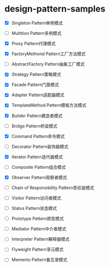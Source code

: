 # design-pattern-samples

- [x] Singleton Pattern单例模式
- [ ] Multition Pattern多例模式
- [x] Proxy Pattern代理模式
- [x] FactoryMethond Pattern工厂方法模式
- [ ] AbstractFactory Pattern抽象工厂模式
- [x] Strategy Pattern策略模式
- [x] Facade Pattern门面模式
- [x] Adapter Pattern适配器模式
- [x] TemplateMethod Pattern模板方法模式
- [x] Builder Pattern建造者模式
- [ ] Bridge Pattern桥梁模式
- [x] Command Pattern命令模式
- [ ] Decorator Pattern装饰器模式
- [x] Iterator Pattern迭代器模式
- [ ] Composite Pattern组合模式
- [x] Observer Pattern观察者模式
- [ ] Chain of Responsibility Pattern责任链模式
- [ ] Visitor Pattern访问者模式
- [ ] Status Pattern状态模式
- [ ] Prototype Pattern原型模式
- [ ] Mediator Pattern中介者模式
- [ ] Interpreter Pattern解释器模式
- [ ] Flyweight Pattern享元模式
- [ ] Memento Pattern备忘录模式


